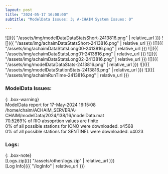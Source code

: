 ```yaml
---
layout: post
title: "2024-05-17 16:00:00"
subtitle: "ModelData Issues: 3; A-CHAIM System Issues: 0"

---
```


![]({{ "/assets/img/modelDataDataStatsShort-2413816.png" | relative_url }})
![]({{ "/assets/img/achaimDataStatsShort-2413816.png" | relative_url }})
![]({{ "/assets/img/achaimDataStatsLong00-2413816.png" | relative_url }})
![]({{ "/assets/img/achaimDataStatsLong01-2413816.png" | relative_url }})
![]({{ "/assets/img/achaimDataStatsLong02-2413816.png" | relative_url }})
![]({{ "/assets/img/modelDataDataStats-2413816.png" | relative_url }})
![]({{ "/assets/img/modelDataStationStats-2413816.png" | relative_url }})
![]({{ "/assets/img/achaimRunTime-2413816.png" | relative_url }})


### ModelData Issues:  
  
{: .box-warning}  
 ModelData report for 17-May-2024 16:15:08   
 /home/chaim/ACHAIM_SERVER/A-CHAIM/modelData/2024/138/16/modelData.mat   
 70.5269% of RIO absoprtion values are finite   
 0% of all possible stations for IONO were downloaded. x4568   
 0% of all possible stations for SENTINEL were downloaded. x4023   
  


### Logs:  
  
{: .box-note}  
[Logs.zip]({{ "/assets/other/logs.zip" | relative_url }})  
[Log Info]({{ "/logInfo" | relative_url }})  
